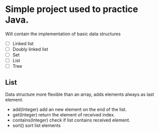# Simple project used to practice Java.
Will contain the implementation of basic data structures
- [ ] Linked list
- [ ] Doubly linked list
- [ ] Set
- [ ] List
- [ ] Tree

## List
Data structure more flexible than an array, adds elements always as last element.
- add(Integer) add an new element on the end of the list.
- get(Integer) return the element of received index.
- contains(Integer) check if list contains received element.
- sort() sort list elements 
